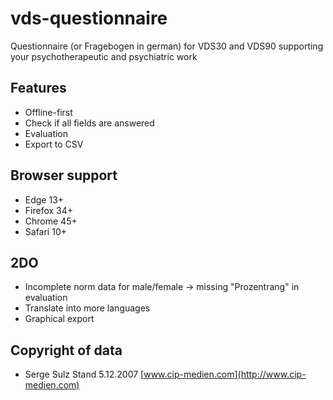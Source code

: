 # vds-questionnaire

Questionnaire (or Fragebogen in german) for VDS30 and VDS90 supporting your psychotherapeutic and psychiatric work

## Features

* Offline-first
* Check if all fields are answered
* Evaluation
* Export to CSV

## Browser support

* Edge 13+
* Firefox 34+
* Chrome 45+
* Safari 10+

## 2DO

* Incomplete norm data for male/female -> missing "Prozentrang" in evaluation
* Translate into more languages
* Graphical export

## Copyright of data

* Serge Sulz Stand 5.12.2007 [www.cip-medien.com](http://www.cip-medien.com)

